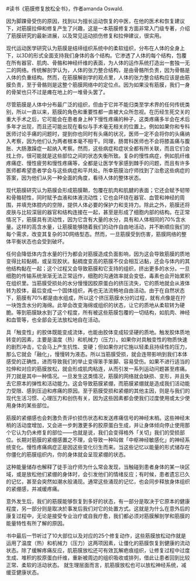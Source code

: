 #读书《筋膜修复放松全书》，作者amanda Oswald.

因为脚踝骨受伤的原因，找到以为擅长运动恢复的中医，在他的医术和恢复建议下，对筋膜拉伸和修复产生了兴趣，这是一本筋膜修复方面非常入门级专著，介绍了筋膜研究的最新进展，以及常见运动损伤修复和拉伸建议，很实用。

现代运动医学研究认为筋膜是结缔组织系统中的柔软组织，分布在人体的全身上下，以3D的形式全面支持我们身体的各个结构。它渗透了人体的每个结构，包覆在所有器官、肌肉、骨骼和神经纤维的表面，为人体的运作系统打造出一套独一无二的网络。传统解剖学认为，人体的张力整合结构，是由骨骼所负责，因为骨骼是人体的负重结构。然而，在筋膜解剖学的观点里，人体的张力整合结构应该是由筋膜负责，至于骨骼则是这整个筋膜网络中的定位点。因为如果没有筋膜，我们一身的骨架也只不过是瘫在地上的一堆骨头罢了。

尽管筋膜是人体中分布最广泛的组织，但由于它并不能归类至学术界的任何传统类别，所以一直以来，筋膜的角色和重要性都一直被大众所忽视。在历经生死交关的重大手术之后，它可能会在患者身上种下慢性疼痛的种子，这类疼痛多半会在术后多年才出现，而且还可能出现在看似与手术毫无相关的位置上。例如如果你和专科医师讨论手痛的问题时，提到你也同时有头痛的状况，医师一定不会将你的头痛纳入考察，因为他们认为两者根本毫不相干。同理，肠胃科医师也不会将膝盖痛与腹胀、大肠激躁症一起纳入考察。然而，这些病症和症状全都有所关联，而且它们会找上你，很可能就是这些部位之间的状态失衡所致。复杂的慢性病症，例如肌纤维疼痛症、慢性疲劳和慢性疼痛等，全都是让医学专家感到棘手的问题，而且有许多医师都希望患者学会与这些病症和平共处。所幸筋膜治疗师找到了治愈这些病症的答案，因为他们从另一种全面的角度，看待人体的整体状态。

现代筋膜研究认为筋膜会形成筋膜鞘，包覆在肌肉和肌腱的表面；它还会赋予韧带和骨骼韧性，同时赋予血液和体液流动性；它也会环绕在器官、血管和神经的周围，并填充体腔内的空隙，提供人体必要的保护力和支持力。除此之外，筋膜还将皮肤与比较深层的器官和结构连接在一起，甚至是形成了细胞内部的结构。在正常情况下，筋膜具有流动性，因为它含有大量的水分，具有和人体相同的70%含水量。这样的高含水量，让筋膜能够随着我们的动作自由地活动，并不断顺应我们的每个需求，改变其复杂的3D网络型态。然而，一旦筋膜受到伤害，筋膜网络的整体平衡状态也会受到破坏。

任何会降低体内含水量的行为都会对筋膜造成负面影响，因为这会导致筋膜的质地变得比较黏稠，或呈现胶状。黏稠度变高的筋膜不仅会相互沾黏，还会与体内的其他结构黏在一起；这个过程又会导致筋膜和它支持的组织，挤出更多的水分。一旦细胞的传输系统渐渐无法正常运作，细胞的沟通效率就会变低，毒素也会开始累积在组织里。当筋膜受损处的水分慢慢因胶原蛋白的挤压流失，它的质地就会从液体转为胶体，最后变成一个固体组织，再也无法流畅地自由活动。由于在自然状态下，筋膜有70%都是由水组成，所以这个挤压筋膜水分的过程，就有点像是在拧一块饱含水分的海绵。此举会改变海绵或组织的状态，让它的质地从柔软转为硬脆。等到筋膜缺水到了这个程度，所有被这些筋膜包覆的一切结构，如肌肉、神经和血管等，也全部会无法放松地自在活动。

具「触变性」的胶体既能变成流体，也能由胶体变成较坚硬的质地。触发胶体质地转变的因素，主要是温度（热）和机械力（压力）。如果你对具触变性的物质快速的剧烈冲击，它会马上产生抗性、变硬；但如果你对它施以轻柔且持续性的压力，那么它就会「融化」，慢慢转为液态。所以当筋膜受损，就会连带影响到我们本体感受的正确性，进而导致我们的举止变得笨手笨脚、容易受伤。如果不进行适当的拉伸和对应的筋膜放松，就会形成肌肉粘连，从而引发一系列运动问题甚至疼痛。开刀就是其中一种情况。一旦发生这类情况，筋膜的网络就会缺损、变形，并且失去它原本的弹性和活动能力。这会导致筋膜紧绷，而筋膜紧绷就是造成我们活动能力受限、感到压迫和疼痛的原因。至于筋膜受损和紧绷的其他主因，则是与我们的现代生活习惯、心理压力和创伤有关，因为这些因素都会使我们过度使用或太少使用身体的某些部位。

筋膜的紧绷感也会刺激负责评价损伤状态和发送疼痛信号的神经末梢。这些神经末梢的活动度增加，又会进一步刺激更多的胶原蛋白生成，并让身体倾向停止使用那个它认为仍未修复的部位——也就是说，我们会变得格外「关切」我们的受损部位。长期对筋膜的紧绷感置之不理，会导致一种叫做「中枢神经敏感化」的神经系统变化。慢性疼痛病症正是因这些变化衍生而来。当这些记忆以能量的形式储存在你僵化的筋膜组织内，你的身体就会呈现紧绷的状态。

这种能量储存也解释了徒手治疗师为什么常会发现，当触碰到患者身体的某一块区域，或是放松他们紧绷的身体时，会引发他们的情绪反应；有时候，患者遗忘已久的记忆，甚至会突然如潮水般涌现。通常这些涌现的记忆，也会同步释放身体组织的紧绷感，并减缓疼痛。

意外发生后，我们的筋膜能够恢复到多好的状态，有一部分是取决于它原本的健康程度，另一部分则是取决於事发后我们对它的处置方式。这就是为什么在意外后的康复过程中，无论是接受专业治疗或自我疗愈，我们都必须对筋膜解剖学和筋膜的能量特性有所了解的原因。

书中最后一节听过了10大部位以及对应的25个修复动作，这些筋膜放松动作就是运用了温度（热）和机械力（压力）这两项因素，让僵化的筋膜恢复到健康的流动状态。除了缓解疼痛反应，肌筋膜放松还可有效瓦解疤痕组织，让修复过程中过度生成、堆积的胶原蛋白纤维，重新被周边的组织吸收或排列，借此让患者回到比较正常、柔软的活动状态。
就生理层面而言，肌筋膜放松也可以放松神经系统，减缓亚健康状态。

